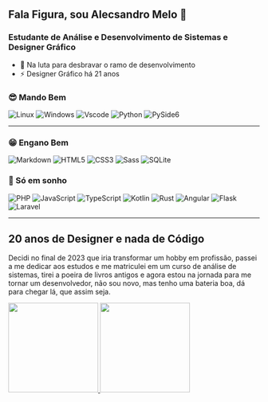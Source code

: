 ## Fala Figura, sou Alecsandro Melo 👋
### Estudante de Análise e Desenvolvimento de Sistemas e Designer Gráfico

- 🌱 Na luta para desbravar o ramo de desenvolvimento
- ⚡ Designer Gráfico há 21 anos
<!--
**alecsmelo/alecsmelo** is a ✨ _special_ ✨ repository because its `README.md` (this file) appears on your GitHub profile.

Here are some ideas to get you started:

- 🔭 I’m currently working on ...
- 🌱 I’m currently learning ...
- 👯 I’m looking to collaborate on ...
- 🤔 I’m looking for help with ...
- 💬 Ask me about ...
- 📫 How to reach me: ...
- 😄 Pronouns: ...
- ⚡ Fun fact: ...
-->

### 😎 Mando Bem
![Linux](https://img.shields.io/badge/Linux-000?style=for-the-badge&logo=linux&logoColor=FCC624)
![Windows](https://img.shields.io/badge/Windows-000?style=for-the-badge&logo=windows&logoColor=2CA5E0)
![Vscode](https://img.shields.io/badge/Vscode-007ACC?style=for-the-badge&logo=visual-studio-code&logoColor=white)
![Python](https://img.shields.io/badge/python-3670A0?style=for-the-badge&logo=python&logoColor=ffdd54)
![PySide6](https://img.shields.io/badge/PySide6%20-%20blue?style=for-the-badge&logo=qt&logoColor=white)


----
### 😁 Engano Bem
![Markdown](https://img.shields.io/badge/Markdown-000?style=for-the-badge&logo=markdown)
![HTML5](https://img.shields.io/badge/HTML5-E34F26?style=for-the-badge&logo=html5&logoColor=white)
![CSS3](https://img.shields.io/badge/CSS3-1572B6?style=for-the-badge&logo=css3&logoColor=white)
![Sass](https://img.shields.io/badge/Sass-000?style=for-the-badge&logo=sass)
![SQLite](https://img.shields.io/badge/SQLite-000?style=for-the-badge&logo=sqlite&logoColor=07405E)



### 💬 Só em sonho
![PHP](https://img.shields.io/badge/PHP-777BB4?style=for-the-badge&logo=php&logoColor=white)
![JavaScript](https://img.shields.io/badge/JavaScript-F7DF1E?style=for-the-badge&logo=javascript&logoColor=black)
![TypeScript](https://img.shields.io/badge/TypeScript-007ACC?style=for-the-badge&logo=typescript&logoColor=white)
![Kotlin](https://img.shields.io/badge/Kotlin-0095D5?&style=for-the-badge&logo=kotlin&logoColor=white)
![Rust](https://img.shields.io/badge/rust-%23000000.svg?style=for-the-badge&logo=rust&logoColor=white)
![Angular](https://img.shields.io/badge/Angular-DD0031?style=for-the-badge&logo=angular&logoColor=white)
![Flask](https://img.shields.io/badge/flask-%23000.svg?style=for-the-badge&logo=flask&logoColor=white)
![Laravel](https://img.shields.io/badge/laravel-%23FF2D20.svg?style=for-the-badge&logo=laravel&logoColor=white)


----
## 20 anos de Designer e nada de Código

Decidi no final de 2023 que iria transformar um hobby em profissão, passei a me dedicar aos estudos e me matriculei em um curso de análise de sistemas, tirei a poeira de livros antigos e agora estou na jornada para me tornar um desenvolvedor, não sou novo, mas tenho uma bateria boa, dá para chegar lá, que assim seja.


<div>
<a href="https://github.com/alecsmelo">
<img loading="lazy" height="180em" src="https://github-readme-stats.vercel.app/api/top-langs/?username=alecsmelo&layout=compact&langs_count=7&theme=dracula"/>
<img loading="lazy" height="180em" src="https://github-readme-stats.vercel.app/api?username=alecsmelo&show_icons=true&theme=dracula&include_all_commits=true&count_private=true"/>
</div>
